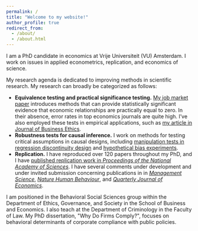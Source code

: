 ```yaml
---
permalink: /
title: "Welcome to my website!"
author_profile: true
redirect_from: 
  - /about/
  - /about.html
---
```


I am a PhD candidate in economics at Vrije Universiteit (VU) Amsterdam. I work on issues in applied econometrics, replication, and economics of science. 

My research agenda is dedicated to improving methods in scientific research. My research can broadly be categorized as follows:
* **Equivalence testing and practical significance testing.** [My job market paper](https://jack-fitzgerald.github.io/files/The_Need_for_Equivalence_Testing_in_Economics.pdf) introduces methods that can provide statistically significant evidence that economic relationships are practically equal to zero. In their absence, error rates in top economics journals are quite high. I’ve also employed these tests in empirical applications, such as [my article in Journal of Business Ethics](https://link.springer.com/article/10.1007/s10551-024-05731-x).
* **Robustness tests for causal inference.** I work on methods for testing critical assumptions in causal designs, including [manipulation tests in regression discontinuity design](https://jack-fitzgerald.github.io/files/RDD_Equivalence.pdf) and [hypothetical bias experiments](https://jack-fitzgerald.github.io/files/Hypothetical_Bias.pdf).
* **Replication.** I have reproduced over 120 papers throughout my PhD, and I have [published replication work in <i>Proceedings of the National Academy of Sciences</i>](https://www.pnas.org/doi/10.1073/pnas.2403758121). I have several comments under development and under invited submission concerning publications in in [<i>Management Science</i>](https://jack-fitzgerald.github.io/files/GS22_Replication.pdf), [<i>Nature Human Behaviour</i>](https://jack-fitzgerald.github.io/files/WEA23_Replication.pdf), and [<i>Quarterly Journal of Economics</i>](https://jack-fitzgerald.github.io/files/MS23_Replication.pdf).

I am positioned in the Behavioral Social Sciences group within the Department of Ethics, Governance, and Society in the School of Business and Economics. I also teach at the Department of Criminology in the Faculty of Law. My PhD dissertation, "Why Do Firms Comply?", focuses on behavioral determinants of corporate compliance with public policies.
